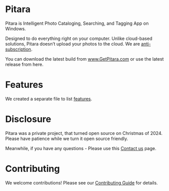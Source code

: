 # Pitara
Pitara is Intelligent Photo Cataloging, Searching, and Tagging App on Windows.

Designed to do everything right on your computer. Unlike cloud-based solutions, Pitara doesn’t upload your photos to the cloud. We are <a href="https://getpitara.com/en/we-are-anti-subscription" target="_blank">anti-subscription</a>.


You can download the latest build from <a href="http://www.GetPitara.com" target="_blank">www.GetPitara.com</a> or use the latest release from here.

# Features
We created a separate file to list [features](FEATURES.md).

# Disclosure 
Pitara was a private project, that turned open source on Christmas of 2024. Please have patience while we turn it open source friendly. 

Meanwhile, if you have any questions - Please use this <a href="https://getpitara.com/en/contact" target="_blank">Contact us</a> page.

# Contributing
We welcome contributions! Please see our [Contributing Guide](CONTRIBUTING.md) for details.
